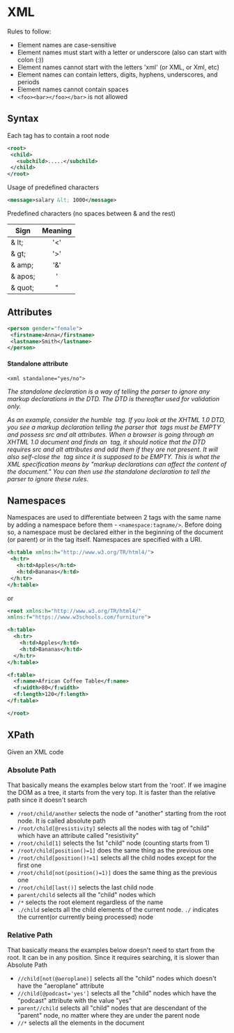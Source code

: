 # XML

Rules to follow:
 - Element names are case-sensitive
 - Element names must start with a letter or underscore (also can start with colon (:))
 - Element names cannot start with the letters 'xml' (or XML, or Xml, etc)
 - Element names can contain letters, digits, hyphens, underscores, and periods
 - Element names cannot contain spaces
 -  ``<foo><bar></foo></bar>`` is not allowed
 
 ## Syntax
 Each tag has to contain a root node
 ```xml
<root>
  <child>
    <subchild>.....</subchild>
  </child>
</root>
```

 Usage of predefined characters
 ```xml
<message>salary &lt; 1000</message>
```
 Predefined characters (no spaces between & and the rest)
 
 | Sign          | Meaning       |
 | ------------- |:-------------:|
 | & lt;	     | '<'           |
 | & gt;	     | '>'           |
 | & amp;	     | '&'           |
 | & apos;	     | '             |
 | & quot;	     | "             |
 
 
 ## Attributes
 ````xml
<person gender="female">
  <firstname>Anna</firstname>
  <lastname>Smith</lastname>
</person>
````

 #### Standalone attribute

``<xml standalone="yes/no">``

*The standalone declaration is a way of telling the parser to ignore any markup declarations in the DTD. The DTD is thereafter used for validation only.*

*As an example, consider the humble <img> tag. If you look at the XHTML 1.0 DTD, you see a markup declaration telling the parser that <img> tags must be EMPTY and possess src and alt attributes. When a browser is going through an XHTML 1.0 document and finds an <img> tag, it should notice that the DTD requires src and alt attributes and add them if they are not present. It will also self-close the <img> tag since it is supposed to be EMPTY. This is what the XML specification means by "markup declarations can affect the content of the document." You can then use the standalone declaration to tell the parser to ignore these rules.*

 ## Namespaces
 Namespaces are used to differentiate between 2 tags with the same name by adding a namespace before them - ``<namespace:tagname/>``. Before doing so,
 a namespace must be declared either in the beginning of the document (or parent) or in the tag itself. Namespaces are specified with a URI.
 
 ```xml
<h:table xmlns:h="http://www.w3.org/TR/html4/">
  <h:tr>
    <h:td>Apples</h:td>
    <h:td>Bananas</h:td>
  </h:tr>
</h:table>

```

or 

```xml
<root xmlns:h="http://www.w3.org/TR/html4/"
xmlns:f="https://www.w3schools.com/furniture">

<h:table>
  <h:tr>
    <h:td>Apples</h:td>
    <h:td>Bananas</h:td>
  </h:tr>
</h:table>

<f:table>
  <f:name>African Coffee Table</f:name>
  <f:width>80</f:width>
  <f:length>120</f:length>
</f:table>

</root>
```

## XPath
Given an XML code

### Absolute Path
That basically means the examples below start from the 'root'. If we imagine the DOM as a tree, it starts from the very top. 
It is faster than the relative path since it doesn't search

- ``/root/child/another`` selects the node of "another" starting from the root node. It is called absolute path
- ``/root/child[@resistivity]`` selects all the nodes with tag of "child" which have an attribute called "resistivity"
- ``/root/child[1]`` selects the 1st "child" node (counting starts from 1)
- ``/root/child[position()=1]`` does the same thing as the previous one
- ``/root/child[position()!=1]`` selects all the child nodes except for the first one
- ``/root/child[not(position()=1)]`` does the same thing as the previous one
- ``/root/child[last()]`` selects the last child node
- ``parent/child`` selects all the "child" nodes which
- ``/*`` selects the root element regardless of the name
- ``./child`` selects all the child elements of the current node. ``./`` indicates the current(or currently being processed) node

### Relative Path
That basically means the examples below doesn't need to start from the root. It can be in any position. Since it requires searching, 
it is slower than Absolute Path

- ``//child[not(@aeroplane)]`` selects all the "child" nodes which doesn't have the "aeroplane" attribute
- ``//child[@podcast='yes']`` selects all the "child" nodes which have the "podcast" attribute with the value "yes"
- ``parent//child`` selects all "child" nodes that are descendant of the "parent" node, no matter where they are under the parent node
- ``//*`` selects all the elements in the document
